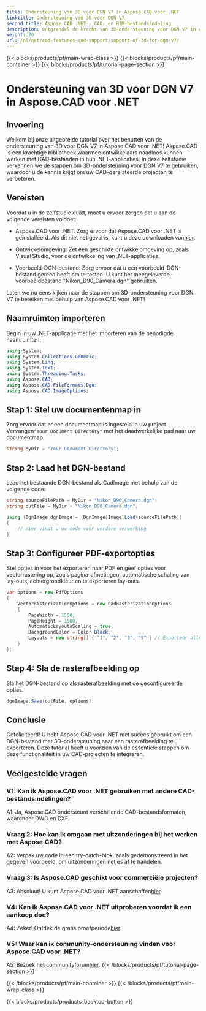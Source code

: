 ```yaml
---
title: Ondersteuning van 3D voor DGN V7 in Aspose.CAD voor .NET
linktitle: Ondersteuning van 3D voor DGN V7
second_title: Aspose.CAD .NET - CAD- en BIM-bestandsindeling
description: Ontgrendel de kracht van 3D-ondersteuning voor DGN V7 in Aspose.CAD voor .NET. Volg onze stap-voor-stap handleiding.
weight: 20
url: /nl/net/cad-features-and-support/support-of-3d-for-dgn-v7/
---
```


{{< blocks/products/pf/main-wrap-class >}}
{{< blocks/products/pf/main-container >}}
{{< blocks/products/pf/tutorial-page-section >}}

# Ondersteuning van 3D voor DGN V7 in Aspose.CAD voor .NET

## Invoering

Welkom bij onze uitgebreide tutorial over het benutten van de ondersteuning van 3D voor DGN V7 in Aspose.CAD voor .NET! Aspose.CAD is een krachtige bibliotheek waarmee ontwikkelaars naadloos kunnen werken met CAD-bestanden in hun .NET-applicaties. In deze zelfstudie verkennen we de stappen om 3D-ondersteuning voor DGN V7 te gebruiken, waardoor u de kennis krijgt om uw CAD-gerelateerde projecten te verbeteren.

## Vereisten

Voordat u in de zelfstudie duikt, moet u ervoor zorgen dat u aan de volgende vereisten voldoet:

-  Aspose.CAD voor .NET: Zorg ervoor dat Aspose.CAD voor .NET is geïnstalleerd. Als dit niet het geval is, kunt u deze downloaden van[hier](https://releases.aspose.com/cad/net/).

- Ontwikkelomgeving: Zet een geschikte ontwikkelomgeving op, zoals Visual Studio, voor de ontwikkeling van .NET-applicaties.

- Voorbeeld-DGN-bestand: Zorg ervoor dat u een voorbeeld-DGN-bestand gereed heeft om te testen. U kunt het meegeleverde voorbeeldbestand "Nikon_D90_Camera.dgn" gebruiken.

Laten we nu eens kijken naar de stappen om 3D-ondersteuning voor DGN V7 te bereiken met behulp van Aspose.CAD voor .NET!

## Naamruimten importeren

Begin in uw .NET-applicatie met het importeren van de benodigde naamruimten:

```csharp
using System;
using System.Collections.Generic;
using System.Linq;
using System.Text;
using System.Threading.Tasks;
using Aspose.CAD;
using Aspose.CAD.FileFormats.Dgn;
using Aspose.CAD.ImageOptions;
```

## Stap 1: Stel uw documentenmap in

 Zorg ervoor dat er een documentmap is ingesteld in uw project. Vervangen`"Your Document Directory"` met het daadwerkelijke pad naar uw documentmap.

```csharp
string MyDir = "Your Document Directory";
```

## Stap 2: Laad het DGN-bestand

Laad het bestaande DGN-bestand als CadImage met behulp van de volgende code:

```csharp
string sourceFilePath = MyDir + "Nikon_D90_Camera.dgn";
string outFile = MyDir + "Nikon_D90_Camera.dgn";

using (DgnImage dgnImage = (DgnImage)Image.Load(sourceFilePath))
{
    // Hier vindt u uw code voor verdere verwerking
}
```

## Stap 3: Configureer PDF-exportopties

Stel opties in voor het exporteren naar PDF en geef opties voor vectorrastering op, zoals pagina-afmetingen, automatische schaling van lay-outs, achtergrondkleur en te exporteren lay-outs.

```csharp
var options = new PdfOptions
{
    VectorRasterizationOptions = new CadRasterizationOptions
    {
        PageWidth = 1500,
        PageHeight = 1500,
        AutomaticLayoutsScaling = true,
        BackgroundColor = Color.Black,
        Layouts = new string[] { "1", "2", "3", "9" } // Exporteer alleen gespecificeerde weergaven
    }
};
```

## Stap 4: Sla de rasterafbeelding op

Sla het DGN-bestand op als rasterafbeelding met de geconfigureerde opties.

```csharp
dgnImage.Save(outFile, options);
```

## Conclusie

Gefeliciteerd! U hebt Aspose.CAD voor .NET met succes gebruikt om een DGN-bestand met 3D-ondersteuning naar een rasterafbeelding te exporteren. Deze tutorial heeft u voorzien van de essentiële stappen om deze functionaliteit in uw CAD-projecten te integreren.

## Veelgestelde vragen

### V1: Kan ik Aspose.CAD voor .NET gebruiken met andere CAD-bestandsindelingen?

A1: Ja, Aspose.CAD ondersteunt verschillende CAD-bestandsformaten, waaronder DWG en DXF.

### Vraag 2: Hoe kan ik omgaan met uitzonderingen bij het werken met Aspose.CAD?

A2: Verpak uw code in een try-catch-blok, zoals gedemonstreerd in het gegeven voorbeeld, om uitzonderingen netjes af te handelen.

### Vraag 3: Is Aspose.CAD geschikt voor commerciële projecten?

 A3: Absoluut! U kunt Aspose.CAD voor .NET aanschaffen[hier](https://purchase.aspose.com/buy).

### V4: Kan ik Aspose.CAD voor .NET uitproberen voordat ik een aankoop doe?

A4: Zeker! Ontdek de gratis proefperiode[hier](https://releases.aspose.com/).

### V5: Waar kan ik community-ondersteuning vinden voor Aspose.CAD voor .NET?

 A5: Bezoek het communityforum[hier](https://forum.aspose.com/c/cad/19).
{{< /blocks/products/pf/tutorial-page-section >}}

{{< /blocks/products/pf/main-container >}}
{{< /blocks/products/pf/main-wrap-class >}}

{{< blocks/products/products-backtop-button >}}
